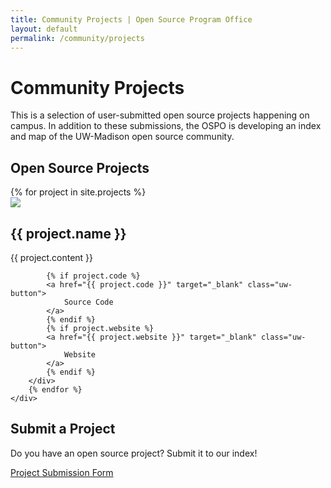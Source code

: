 ```yaml
---
title: Community Projects | Open Source Program Office
layout: default
permalink: /community/projects
---
```


<h1 class="page-title uw-mini-bar">Community Projects</h1>
<p class="page-description">This is a selection of user-submitted open source projects happening on campus. In addition to these submissions, the OSPO is developing an index and map of the UW-Madison open source community.</p>

<h2 class="text-center uw-mini-bar-center">Open Source Projects</h2>

<div class="d-flex">
	<div class="row align-items-baseline">
		{% for project in site.projects %}
		<div class="col-sm-12 col-md-4">
			<img class="screenshot" src="../images/projects/{{ project.image }}" />
			<h2 class="uw-mini-bar">{{ project.name }}</h2>
			<p>{{ project.content }}</p>

			{% if project.code %}
			<a href="{{ project.code }}" target="_blank" class="uw-button">
				Source Code
			</a>
			{% endif %}
			{% if project.website %}
			<a href="{{ project.website }}" target="_blank" class="uw-button">
				Website
			</a>
			{% endif %}
		</div>
		{% endfor %}
	</div>
</div>

<div class="container text-center">
	<div class="mt-4 uw-content-box">
		<h2 class="uw-mini-bar-center text-center">Submit a Project</h2>
		<p>Do you have an open source project? Submit it to our index!</p>
		<a href="projects/submission.html" target="_blank" class="uw-button justify-content-center">
			Project Submission Form
		</a>
	</div>
</div>